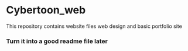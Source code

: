 # Cybertoon_web
This repository contains website files 
web design and basic portfolio site 
### Turn it into a good readme file later 
